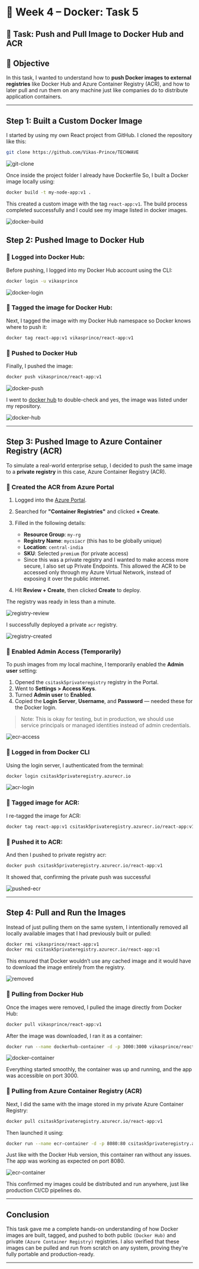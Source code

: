 # 🐳 Week 4 – Docker: Task 5

## 📌 Task: Push and Pull Image to Docker Hub and ACR

## 🎯 Objective

In this task, I wanted to understand how to **push Docker images to external registries** like Docker Hub and Azure Container Registry (ACR), and how to later pull and run them on any machine just like companies do to distribute application containers.

---

## Step 1: Built a Custom Docker Image

I started by using my own React project from GitHub. I cloned the repository like this:

```bash
git clone https://github.com/Vikas-Prince/TECHWAVE
```

![git-clone](./snapshots/clone-git.jpg)

Once inside the project folder I already have Dockerfile So, I built a Docker image locally using:

```bash
docker build -t my-node-app:v1 .
```

This created a custom image with the tag `react-app:v1`. The build process completed successfully and I could see my image listed in docker images.

![docker-build](./snapshots/docker-build-image.jpg)

## Step 2: Pushed Image to Docker Hub

### 🔹 Logged into Docker Hub:

Before pushing, I logged into my Docker Hub account using the CLI:

```bash
docker login -u vikasprince
```

![docker-login](./snapshots/docker-login.jpg)

### 🔹 Tagged the image for Docker Hub:

Next, I tagged the image with my Docker Hub namespace so Docker knows where to push it:

```bash
docker tag react-app:v1 vikasprince/react-app:v1
```

### 🔹 Pushed to Docker Hub

Finally, I pushed the image:

```bash
docker push vikasprince/react-app:v1
```

![docker-push](./snapshots/docker-push.jpg)

I went to [docker hub](https://hub.docker.com/) to double-check and yes, the image was listed under my repository.

![docker-hub](./snapshots/dockerhub.jpg)

---

## Step 3: Pushed Image to Azure Container Registry (ACR)

To simulate a real-world enterprise setup, I decided to push the same image to a **private registry**  in this case, Azure Container Registry (ACR).

### 🔹 Created the ACR from Azure Portal

1. Logged into the [Azure Portal](https://portal.azure.com).
2. Searched for **"Container Registries"** and clicked **+ Create**.
3. Filled in the following details:
   - **Resource Group**: `my-rg`
   - **Registry Name**: `mycsiacr` (this has to be globally unique)
   - **Location**: `central-india`
   - **SKU**: Selected `premium` (for private access)
   - Since this was a private registry and I wanted to make access more secure, I also set up Private Endpoints. This allowed the ACR to be accessed only through my Azure Virtual Network, instead of exposing it over the public internet.

4. Hit **Review + Create**, then clicked **Create** to deploy.

The registry was ready in less than a minute.

![registry-review](./snapshots/ecr-review.jpg)

I successfully deployed a private `acr` registry.

![registry-created](./snapshots/ecr-created.jpg)

### 🔹 Enabled Admin Access (Temporarily)

To push images from my local machine, I temporarily enabled the **Admin user** setting:

1. Opened the `csitask5privateregistry` registry in the Portal.
2. Went to **Settings > Access Keys**.
3. Turned **Admin user** to **Enabled**.
4. Copied the **Login Server**, **Username**, and **Password** — needed these for the Docker login.

> Note: This is okay for testing, but in production, we should use service principals or managed identities instead of admin credentials.

![ecr-access](./snapshots/enable-admin.jpg)


### 🔹 Logged in from Docker CLI

Using the login server, I authenticated from the terminal:

```bash
docker login csitask5privateregistry.azurecr.io
```

![acr-login](./snapshots/private-registry-login.jpg)

### 🔹 Tagged image for ACR:

I re-tagged the image for ACR:

```bash
docker tag react-app:v1 csitask5privateregistry.azurecr.io/react-app:v1
```

### 🔹 Pushed it to ACR:

And then I pushed to private registry acr:

```bash
docker push csitask5privateregistry.azurecr.io/react-app:v1
```

It showed that, confirming the private push was successful

![pushed-ecr](./snapshots/ecr-pushed.jpg)

---

## Step 4: Pull and Run the Images

Instead of just pulling them on the same system, I intentionally removed all locally available images that I had previously built or pulled:

```bash
docker rmi vikasprince/react-app:v1
docker rmi csitask5privateregistry.azurecr.io/react-app:v1
```

This ensured that Docker wouldn’t use any cached image and it would have to download the image entirely from the registry.

![removed](./snapshots/removed-images.jpg)

### 🔹 Pulling from Docker Hub

Once the images were removed, I pulled the image directly from Docker Hub:

```bash
docker pull vikasprince/react-app:v1
```

After the image was downloaded, I ran it as a container:

```bash
docker run --name dockerhub-container -d -p 3000:3000 vikasprince/react-app:v1
```

![docker-container](./snapshots/hub-container.jpg)

Everything started smoothly, the container was up and running, and the app was accessible on port 3000.

### 🔹 Pulling from Azure Container Registry (ACR)

Next, I did the same with the image stored in my private Azure Container Registry:

```bash
docker pull csitask5privateregistry.azurecr.io/react-app:v1
```

Then launched it using:

```bash
docker run --name ecr-container -d -p 8080:80 csitask5privateregistry.azurecr.io/react-app:v1
```

Just like with the Docker Hub version, this container ran without any issues. The app was working as expected on port 8080.

![ecr-container](./snapshots/ecr-container.jpg)

This confirmed my images could be distributed and run anywhere, just like production CI/CD pipelines do.

---

## Conclusion

This task gave me a complete hands-on understanding of how Docker images are built, tagged, and pushed to both public `(Docker Hub)` and private `(Azure Container Registry)` registries. I also verified that these images can be pulled and run from scratch on any system, proving they're fully portable and production-ready. 

---